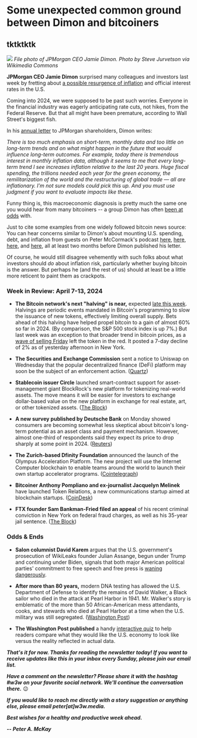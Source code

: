 # Some unexpected common ground between Dimon and bitcoiners
## tktktktk

![](https://upload.wikimedia.org/wikipedia/commons/3/3f/Jamie_Dimon%2C_CEO_of_JPMorgan_Chase.jpg)
*File photo of JPMorgan CEO Jamie Dimon. Photo by Steve Jurvetson via Wikimedia Commons*

**JPMorgan CEO Jamie Dimon** surprised many colleagues and investors last week by fretting about [a possible resurgence of inflation](https://www.wsj.com/finance/jamie-dimon-warns-u-s-might-face-interest-rate-spike-83789da7?st=ez2fgov0m0m4wye&reflink=desktopwebshare_permalink) and official interest rates in the U.S.

Coming into 2024, we were supposed to be past such worries. Everyone in the financial industry was eagerly anticipating rate cuts, not hikes, from the Federal Reserve. But that all might have been premature, according to Wall Street's biggest fish.

In his [annual letter](https://reports.jpmorganchase.com/investor-relations/2023/ar-ceo-letters.htm) to JPMorgan shareholders, Dimon writes:

*There is too much emphasis on short-term, monthly data and too little on long-term trends and on what might happen in the future that would influence long-term outcomes. For example, today there is tremendous interest in monthly inflation data, although it seems to me that every long-term trend I see increases inflation relative to the last 20 years. Huge fiscal spending, the trillions needed each year for the green economy, the remilitarization of the world and the restructuring of global trade — all are inflationary. I’m not sure models could pick this up. And you must use judgment if you want to evaluate impacts like these.*

Funny thing is, this macroeconomic diagnosis is pretty much the same one you would hear from many bitcoiners -- a group Dimon has often [been at odds](https://finance.yahoo.com/news/jamie-dimon-tells-davos-bitcoin-172918767.html) with.

Just to cite some examples from one widely followed bitcoin news source: You can hear concerns similar to Dimon's about mounting U.S. spending, debt, and inflation from guests on Peter McCormack's podcast [here](https://www.whatbitcoindid.com/podcast/repricing-the-world-in-bitcoin), [here](https://www.whatbitcoindid.com/podcast/2024-the-year-of-the-bitcoin-bull), [here](https://www.whatbitcoindid.com/podcast/the-debt-tsunami), and [here](https://www.whatbitcoindid.com/podcast/macro-fed-pivot-bitcoin), all at least two months before Dimon published his letter.

Of course, he would still disagree vehemently with such folks about what investors should *do* about inflation risk, particularly whether buying bitcoin is the answer. But perhaps he (and the rest of us) should at least be a little more reticent to paint them as crackpots.

### Week in Review: April 7-13, 2024

- **The Bitcoin network's next "halving" is near,** expected [late this week](https://www.theblock.co/post/288015/bitcoin-halving-countdown-one-week-to-go). Halvings are periodic events mandated in Bitcoin's programming to slow the issuance of new tokens, effectively limiting overall supply. Bets ahead of this halving have helped propel bitcoin to a gain of almost 60% so far in 2024. (By comparison, the S&P 500 stock index is up 7%.) But last week was an exception to that broader trend in bitcoin prices, as a [wave of selling Friday](https://www.coindesk.com/markets/2024/04/12/bitcoin-plunges-to-66k-altcoins-tumble-10-15-on-ugly-day-for-risk-assets/) left the token in the red. It posted a 7-day decline of 2% as of yesterday afternoon in New York.

- **The Securities and Exchange Commission** sent a notice to Uniswap on Wednesday that the popular decentralized finance (DeFi) platform may soon be the subject of an enforcement action. ([Quartz](https://qz.com/sec-crypto-exchange-uniswap-wells-notice-bitcoin-1851401789))

- **Stablecoin issuer Circle** launched smart-contract support for asset-management giant BlockRock's new platform for tokenizing real-world assets. The move means it will be easier for investors to exchange dollar-based value on the new platform in exchange for real estate, art, or other tokenized assets. ([The Block](https://www.theblock.co/post/287842/circle-launches-usdc-smart-contract-support-for-blackrock-buidl-holders))  

- **A new survey published by Deutsche Bank** on Monday showed consumers are becoming somewhat less skeptical about bitcoin's long-term potential as an asset class and payment mechanism. However, almost one-third of respondents said they expect its price to drop sharply at some point in 2024. ([Reuters](https://www.reuters.com/markets/currencies/crypto-survey-shows-less-consumer-scepticism-third-expect-bitcoin-price-fall-2024-04-08/))

- **The Zurich-based Dfinity Foundation** announced the launch of the Olympus Acceleration Platform. The new project will use the Internet Computer blockchain to enable teams around the world to launch their own startup accelerator programs. ([Cointelegraph](https://cointelegraph.com/news/dfinity-launches-web3-accelerator-platform-internet-computer))

- **Bitcoiner Anthony Pompliano and ex-journalist Jacquelyn Melinek** have launched Token Relations, a new communications startup aimed at blockchain startups. ([CoinDesk](https://www.coindesk.com/business/2024/04/09/pompliano-ex-journo-melinek-spin-up-token-relations-startup-for-blockchain-firms/))

- **FTX founder Sam Bankman-Fried filed an appeal** of his recent criminal conviction in New York on federal fraud charges, as well as his 35-year jail sentence. ([The Block](https://www.theblock.co/post/287892/former-ftx-ceo-sam-bankman-fried-appeals-conviction-and-sentence))

### Odds & Ends

- **Salon columnist David Karem** argues that the U.S. government's prosecution of WikiLeaks founder Julian Assange, begun under Trump and continuing under Biden, signals that both major American political parties' commitment to free speech and free press is [waning dangerously](https://www.salon.com/2024/04/04/they-decided-to-get-even-with-him-revenge-against-julian-assange-broke-the-media/).

- **After more than 80 years,** modern DNA testing has allowed the U.S. Department of Defense to identify the remains of David Walker, a Black sailor who died in the attack at Pearl Harbor in 1941. Mr. Walker's story is emblematic of the more than 50 African-American mess attendants, cooks, and stewards who died at Pearl Harbor at a time when the U.S. military was still segregated. ([Washington Post](https://www.washingtonpost.com/history/2024/04/09/black-pearl-harbor-sailor-identified/))

- **The Washington Post published** a handy [interactive quiz](https://www.washingtonpost.com/business/interactive/2024/good-bad-economy-quiz-wages-inflation/) to help readers compare what they would like the U.S. economy to look like versus the reality reflected in actual data.

_**That's it for now. Thanks for reading the newsletter today! If you want to receive updates like this in your inbox every Sunday, please join our email list.**_

_**Have a comment on the newsletter? Please share it with the hashtag #w3w on your favorite social network. We'll continue the conversation there.**_ 😉

_**If you would like to reach me directly with a story suggestion or anything else, please email peter[at]w3w.media.**_

_**Best wishes for a healthy and productive week ahead.**_  

_**-- Peter A. McKay**_  
